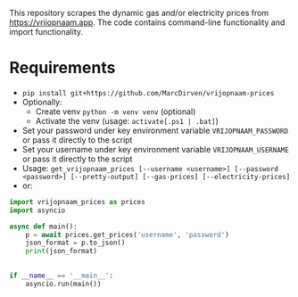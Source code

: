 This repository scrapes the dynamic gas and/or electricity prices from https://vrijopnaam.app. The code contains command-line functionality and import functionality.

# Requirements
- `pip install git+https://github.com/MarcDirven/vrijopnaam-prices`
- Optionally:
  - Create venv `python -m venv venv` (optional)
  - Activate the venv (usage: `activate[.ps1 | .bat]`)
- Set your password under key environment variable `VRIJOPNAAM_PASSWORD` or pass it directly to the script
- Set your username under key environment variable `VRIJOPNAAM_USERNAME` or pass it directly to the script
- Usage: `get_vrijopnaam_prices [--username <username>] [--password <password>] [--pretty-output] [--gas-prices] [--electricity-prices]`
- or: 
```python
import vrijopnaam_prices as prices
import asyncio

async def main():
    p = await prices.get_prices('username', 'password')
    json_format = p.to_json()
    print(json_format)
    

if __name__ == '__main__':
    asyncio.run(main())
```
